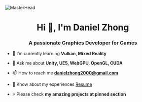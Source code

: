 ![MasterHead](https://user-images.githubusercontent.com/58959408/232639433-cb0aea21-66f0-4508-a771-85e2089c5a87.gif)

<h1 align="center">Hi 👋, I'm Daniel Zhong</h1>
<h3 align="center">A passionate Graphics Developer for Games</h3>

- 🌱 I’m currently learning **Vulkan, Mixed Reality**

- 💬 Ask me about **Unity, UE5, WebGPU, OpenGL, CUDA**

- 📫 How to reach me **danielzhong2000@gmail.com**

- 📄 Know about my experiences <a href="https://drive.google.com/file/d/145NNeTt0pLyz-554JAvELS2c2yDTsX3W/view">Resume</a>

- ⚡ Please check **my amazing projects at pinned section**
